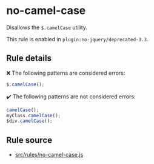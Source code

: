 # no-camel-case

Disallows the `$.camelCase` utility.

This rule is enabled in `plugin:no-jquery/deprecated-3.3`.

## Rule details

❌ The following patterns are considered errors:
```js
$.camelCase();
```

✔️ The following patterns are not considered errors:
```js
camelCase();
myClass.camelCase();
$div.camelCase();
```
## Rule source

* [src/rules/no-camel-case.js](/src/rules/no-camel-case.js)
